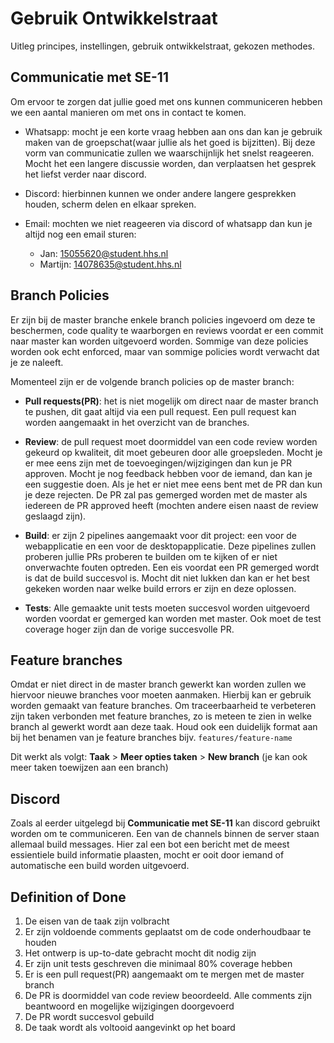 # Gebruik Ontwikkelstraat
Uitleg principes, instellingen, gebruik ontwikkelstraat, gekozen methodes.

## Communicatie met SE-11
Om ervoor te zorgen dat jullie goed met ons kunnen communiceren hebben we een aantal manieren om met ons in contact te komen.

- Whatsapp: mocht je een korte vraag hebben aan ons dan kan je gebruik maken van de groepschat(waar jullie als het goed is bijzitten). Bij deze vorm van communicatie zullen we waarschijnlijk het snelst reageeren. Mocht het een langere discussie worden, dan verplaatsen het gesprek het liefst verder naar discord.

- Discord: hierbinnen kunnen we onder andere langere gesprekken houden, scherm delen en elkaar spreken.

- Email: mochten we niet reageeren via discord of whatsapp dan kun je altijd nog een email sturen:  
  - Jan: 15055620@student.hhs.nl
  - Martijn: 14078635@student.hhs.nl
  

## Branch Policies
Er zijn bij de master branche enkele branch policies ingevoerd om deze te beschermen, code quality te waarborgen en reviews voordat er een commit naar master kan worden uitgevoerd worden. Sommige van deze policies worden ook echt enforced, maar van sommige policies wordt verwacht dat je ze naleeft.

Momenteel zijn er de volgende branch policies op de master branch:
  - **Pull requests(PR)**: het is niet mogelijk om direct naar de master branch te pushen, dit gaat altijd via een pull request. Een pull request kan worden aangemaakt in het overzicht van de branches.
  
  - **Review**: de pull request moet doormiddel van een code review worden gekeurd op kwaliteit, dit moet gebeuren door alle        groepsleden. Mocht je er mee eens zijn met de toevoegingen/wijzigingen dan kun je PR approven. Mocht je nog feedback hebben voor de iemand, dan kan je een suggestie doen. Als je het er niet mee eens bent met de PR dan kun je deze rejecten. De PR zal pas gemerged worden met de master als iedereen de PR approved heeft (mochten andere eisen naast de review geslaagd zijn).
  
  - **Build**: er zijn 2 pipelines aangemaakt voor dit project: een voor de webapplicatie en een voor de desktopapplicatie. Deze pipelines zullen proberen jullie PRs proberen te builden om te kijken of er niet onverwachte fouten optreden. Een eis voordat een PR gemerged wordt is dat de build succesvol is. Mocht dit niet lukken dan kan er het best gekeken worden naar welke build errors er zijn en deze oplossen.
  
  - **Tests**: Alle gemaakte unit tests moeten succesvol worden uitgevoerd worden voordat er gemerged kan worden met master. Ook moet de test coverage hoger zijn dan de vorige succesvolle PR.

## Feature branches
Omdat er niet direct in de master branch gewerkt kan worden zullen we hiervoor nieuwe branches voor moeten aanmaken. Hierbij kan er gebruik worden gemaakt van feature branches. Om traceerbaarheid te verbeteren zijn taken verbonden met feature branches, zo is meteen te zien in welke branch al gewerkt wordt aan deze taak. Houd ook een duidelijk format aan bij het benamen van je feature branches bijv. `features/feature-name`

Dit werkt als volgt:
  **Taak** > **Meer opties taken** > **New branch** (je kan ook meer taken toewijzen aan een branch)

## Discord
Zoals al eerder uitgelegd bij **Communicatie met SE-11** kan discord gebruikt worden om te communiceren. Een van de channels binnen de server staan allemaal build messages. Hier zal een bot een bericht met de meest essientiele build informatie plaasten, mocht er ooit door iemand of automatische een build worden uitgevoerd.

## Definition of Done

1. De eisen van de taak zijn volbracht
2. Er zijn voldoende comments geplaatst om de code onderhoudbaar te houden
3. Het ontwerp is up-to-date gebracht mocht dit nodig zijn
4. Er zijn unit tests geschreven die minimaal 80% coverage hebben
5. Er is een pull request(PR) aangemaakt om te mergen met de master branch
6. De PR is doormiddel van code review beoordeeld. Alle comments zijn beantwoord en mogelijke wijzigingen doorgevoerd
7. De PR wordt succesvol gebuild 
8. De taak wordt als voltooid aangevinkt op het board


